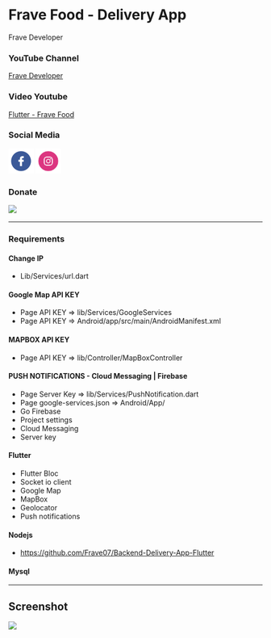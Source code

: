 # Frave Food - Delivery App

Frave Developer

### YouTube Channel
[Frave Developer](https://cutt.ly/pckBg9D)

### Video Youtube
[Flutter - Frave Food](https://youtu.be/KmJEB5Dfam0)

### Social Media
<a href="https://www.facebook.com/fraveDeveloper"><img src="https://github.com/aritraroy/social-icons/blob/master/facebook-icon.png?raw=true" width="50"></a>
<a href="https://www.instagram.com/frave_developer"><img src="https://github.com/aritraroy/social-icons/blob/master/instagram-icon.png?raw=true" width="50"></a>

### Donate
<a href="https://www.buymeacoffee.com/frave"><img src="https://cdn.buymeacoffee.com/buttons/v2/default-yellow.png" width="150"></a>

---
### Requirements

#### Change IP
 - Lib/Services/url.dart

#### Google Map API KEY
-  Page API KEY => lib/Services/GoogleServices
-  Page API KEY => Android/app/src/main/AndroidManifest.xml

#### MAPBOX API KEY
- Page API KEY => lib/Controller/MapBoxController

#### PUSH NOTIFICATIONS - Cloud Messaging | Firebase
- Page Server Key => lib/Services/PushNotification.dart
- Page google-services.json => Android/App/
- Go Firebase
- Project settings
- Cloud Messaging
- Server key

#### Flutter
- Flutter Bloc 
- Socket io client
- Google Map
- MapBox
- Geolocator
- Push notifications

#### Nodejs
- https://github.com/Frave07/Backend-Delivery-App-Flutter

#### Mysql


---

## Screenshot

<img src="https://github.com/Frave07/Flutter-Delivery-App/blob/main/screenshot/Delivery-Food-Brinning.png" />
